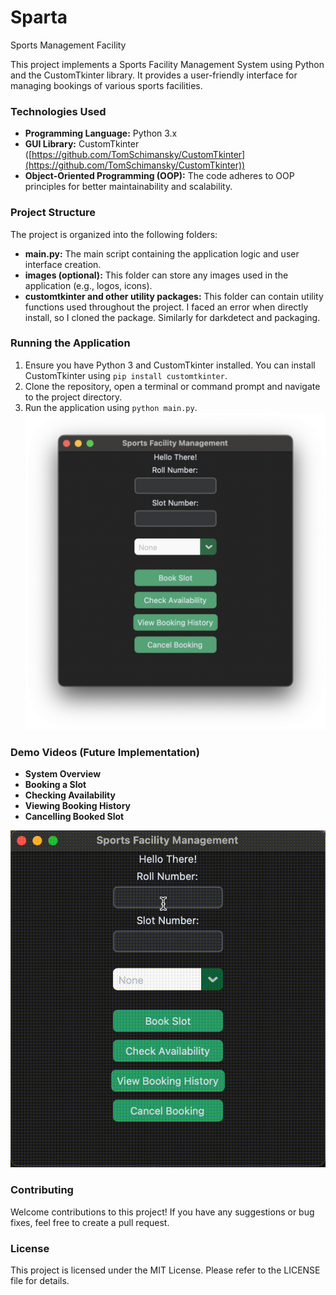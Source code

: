 # Sparta
 Sports Management Facility

This project implements a Sports Facility Management System using Python and the CustomTkinter library. It provides a user-friendly interface for managing bookings of various sports facilities.

### Technologies Used

* **Programming Language:** Python 3.x
* **GUI Library:** CustomTkinter ([https://github.com/TomSchimansky/CustomTkinter](https://github.com/TomSchimansky/CustomTkinter))
* **Object-Oriented Programming (OOP):** The code adheres to OOP principles for better maintainability and scalability.

### Project Structure

The project is organized into the following folders:

* **main.py:** The main script containing the application logic and user interface creation.
* **images (optional):** This folder can store any images used in the application (e.g., logos, icons).
* **customtkinter and other utility packages:** This folder can contain utility functions used throughout the project. I faced an error when directly install, so I cloned the package. Similarly for darkdetect and packaging.

### Running the Application

1. Ensure you have Python 3 and CustomTkinter installed. You can install CustomTkinter using `pip install customtkinter`.
2. Clone the repository, open a terminal or command prompt and navigate to the project directory.
3. Run the application using `python main.py`.
![IMAGE](https://github.com/kshitij-bhardwaj/Sparta/blob/main/media/sparta_img.png)
### Demo Videos (Future Implementation)

* **System Overview** 
* **Booking a Slot**
* **Checking Availability**
* **Viewing Booking History**
* **Cancelling Booked Slot**

![DEMO GIF](https://github.com/kshitij-bhardwaj/Sparta/blob/main/media/sparta_vid.gif)
### Contributing

Welcome contributions to this project! If you have any suggestions or bug fixes, feel free to create a pull request.

### License

This project is licensed under the MIT License. Please refer to the LICENSE file for details.

